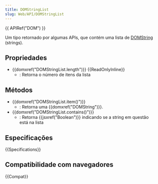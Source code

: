 ```yaml
---
title: DOMStringList
slug: Web/API/DOMStringList
---
```


{{ APIRef("DOM") }}

Um tipo retornado por algumas APIs, que contém uma lista de [DOMString](/En/DOM/DOMString) (strings).

## Propriedades

- {{domxref("DOMStringList.length")}} {{ReadOnlyInline}}
  - : Retorna o número de itens da lista

## Métodos

- {{domxref("DOMStringList.item()")}}
  - : Retorna uma {{domxref("DOMString")}}.
- {{domxref("DOMStringList.contains()")}}
  - : Retorna {{jsxref("Boolean")}} indicando se a string em questão está na lista

## Especificações

{{Specifications}}

## Compatibilidade com navegadores

{{Compat}}
